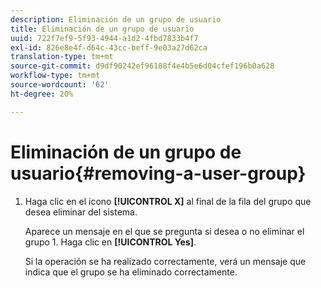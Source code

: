 ```yaml
---
description: Eliminación de un grupo de usuario
title: Eliminación de un grupo de usuario
uuid: 722f7ef9-5f93-4944-a1d2-4fbd7833b4f7
exl-id: 826e8e4f-d64c-43cc-beff-9e03a27d62ca
translation-type: tm+mt
source-git-commit: d9df90242ef96188f4e4b5e6d04cfef196b0a628
workflow-type: tm+mt
source-wordcount: '62'
ht-degree: 20%

---
```


# Eliminación de un grupo de usuario{#removing-a-user-group}

1. Haga clic en el icono **[!UICONTROL X]** al final de la fila del grupo que desea eliminar del sistema.

   Aparece un mensaje en el que se pregunta si desea o no eliminar el grupo 1. Haga clic en **[!UICONTROL Yes]**.

   Si la operación se ha realizado correctamente, verá un mensaje que indica que el grupo se ha eliminado correctamente.
